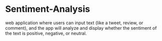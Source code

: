 # Sentiment-Analysis

 web application where users can input text (like a tweet, review, or comment), and the app will analyze and display whether the sentiment of the text is positive, negative, or neutral.
